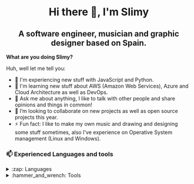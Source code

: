 <h1 align="center">Hi there 👋, I'm Slimy</h1>

<h2 align="center">A software engineer, musician
 and graphic designer based on Spain.</h2>

**What are you doing Slimy?**

Huh, well let me tell you:
- 🔭 I'm experiencing new stuff with JavaScript and Python.
- 🌱 I'm learning new stuff about AWS (Amazon Web Services), Azure and Cloud Architecture as well as DevOps.
- 💬 Ask me about anything, I like to talk with other people and share opinions and things in common!
- 👯 I’m looking to collaborate on new projects as well as open source projects this year.
- ⚡ Fun fact: I like to make my own music and drawing and designing some stuff sometimes, also I've experience on Operative System management (Linux and Windows).

### 📫 Experienced Languages and tools
<details>
  <summary>:zap: Languages</summary>
   - CSharp
   - HTML5
   - CSS3
   - JavaScript
   - NodeJS
   - PHP
   - Angular
</details>

<details>
  <summary>:hammer_and_wrench: Tools</summary>
    - Postman
    - Visual Studio Code
    - Visual Studio
    - Powershell
    - NPM
    - Git
    - Github
</details>
